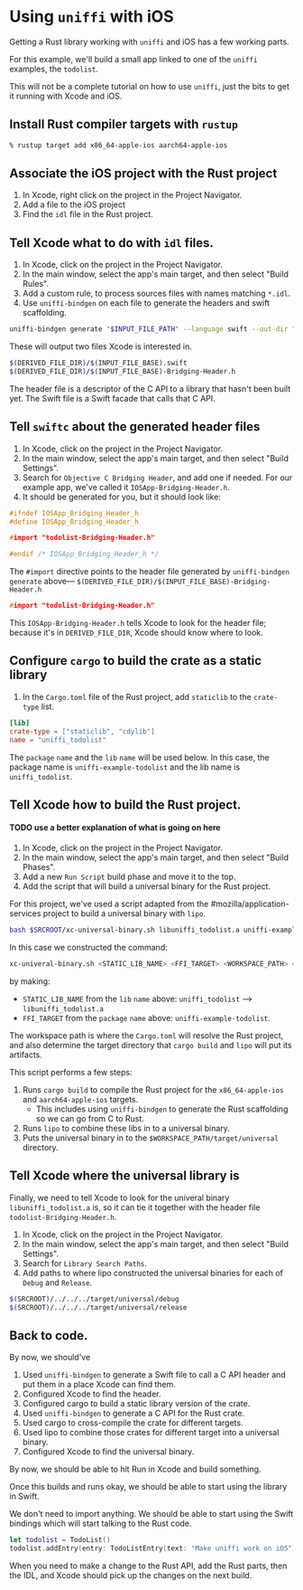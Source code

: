 # Using `uniffi` with iOS

Getting a Rust library working with `uniffi` and iOS has a few working parts.

For this example, we'll build a small app linked to one of the `uniffi` examples, the `todolist`.

This will not be a complete tutorial on how to use `uniffi`, just the bits to get it running with Xcode and iOS.

## Install Rust compiler targets with `rustup`

```sh
% rustup target add x86_64-apple-ios aarch64-apple-ios
```

## Associate the iOS project with the Rust project

1. In Xcode, right click on the project in the Project Navigator.
2. Add a file to the iOS project
3. Find the `idl` file in the Rust project.

## Tell Xcode what to do with `idl` files.

1. In Xcode, click on the project in the Project Navigator.
2. In the main window, select the app's main target, and then select "Build Rules".
3. Add a custom rule, to process sources files with names matching `*.idl`.
4. Use `uniffi-bindgen` on each file to generate the headers and swift scaffolding.

```sh
uniffi-bindgen generate "$INPUT_FILE_PATH" --language swift --out-dir "$DERIVED_FILE_DIR"
```

These will output two files Xcode is interested in.

```sh
$(DERIVED_FILE_DIR)/$(INPUT_FILE_BASE).swift
$(DERIVED_FILE_DIR)/$(INPUT_FILE_BASE)-Bridging-Header.h
```

The header file is a descriptor of the C API to a library that hasn't been built yet. The Swift file is a Swift facade that calls that C API.

## Tell `swiftc` about the generated header files

1. In Xcode, click on the project in the Project Navigator.
2. In the main window, select the app's main target, and then select "Build Settings".
3. Search for `Objective C Bridging Header`, and add one if needed. For our example app, we've called it `IOSApp-Bridging-Header.h`.
4. It should be generated for you, but it should look like:

```h
#ifndef IOSApp_Bridging_Header_h
#define IOSApp_Bridging_Header_h

#import "todolist-Bridging-Header.h"

#endif /* IOSApp_Bridging_Header_h */
```

The `#import` directive points to the header file generated by `uniffi-bindgen generate` above— `$(DERIVED_FILE_DIR)/$(INPUT_FILE_BASE)-Bridging-Header.h`

```h
#import "todolist-Bridging-Header.h"
```

This `IOSApp-Bridging-Header.h` tells Xcode to look for the header file; because it's in `DERIVED_FILE_DIR`, Xcode should know where to look.

## Configure `cargo` to build the crate as a static library

1. In the `Cargo.toml` file of the Rust project, add `staticlib` to the `crate-type` list.

```toml
[lib]
crate-type = ["staticlib", "cdylib"]
name = "uniffi_todolist"
```

The `package` `name` and the `lib` `name` will be used below. In this case, the package name is `uniffi-example-todolist` and the lib name is `uniffi_todolist`.

## Tell Xcode how to build the Rust project.

#### TODO use a better explanation of what is going on here

1. In Xcode, click on the project in the Project Navigator.
2. In the main window, select the app's main target, and then select "Build Phases".
3. Add a new `Run Script` build phase and move it to the top.
4. Add the script that will build a universal binary for the Rust project.

For this project, we've used a script adapted from the #mozilla/application-services project to build a universal binary with `lipo`.

```sh
bash $SRCROOT/xc-universal-binary.sh libuniffi_todolist.a uniffi-example-todolist $SRCROOT/../../../ $CONFIGURATION
```

In this case we constructed the command:

```sh
xc-univeral-binary.sh <STATIC_LIB_NAME> <FFI_TARGET> <WORKSPACE_PATH> <BUILD_CONFIGURATION>"
```

by making:

 * `STATIC_LIB_NAME` from the `lib` `name` above: `uniffi_todolist` --> `libuniffi_todolist.a`
 * `FFI_TARGET` from the `package` `name` above: `uniffi-example-todolist`.

The workspace path is where the `Cargo.toml` will resolve the Rust project, and also determine the target directory that `cargo build` and `lipo` will put its artifacts.

This script performs a few steps:

1. Runs `cargo build` to compile the Rust project for the `x86_64-apple-ios` and `aarch64-apple-ios` targets.
    * This includes using `uniffi-bindgen` to generate the Rust scaffolding so we can go from C to Rust.
2. Runs `lipo` to combine these libs in to a universal binary.
3. Puts the universal binary in to the `$WORKSPACE_PATH/target/universal` directory.

## Tell Xcode where the universal library is

Finally, we need to tell Xcode to look for the univeral binary `libuniffi_todolist.a` is, so it can tie it together with the header file `todolist-Bridging-Header.h`.

1. In Xcode, click on the project in the Project Navigator.
2. In the main window, select the app's main target, and then select "Build Settings".
3. Search for `Library Search Paths`.
4. Add paths to where lipo constructed the universal binaries for each of `Debug` and `Release`.

```sh
$(SRCROOT)/../../../target/universal/debug
$(SRCROOT)/../../../target/universal/release
```

## Back to code.

By now, we should've 

1. Used `uniffi-bindgen` to generate a Swift file to call a C API header and put them in a place Xcode can find them.
2. Configured Xcode to find the header.
3. Configured cargo to build a static library version of the crate.
4. Used `uniffi-bindgen` to generate a C API for the Rust crate.
5. Used cargo to cross-compile the crate for different targets.
6. Used lipo to combine those crates for different target into a universal binary.
7. Configured Xcode to find the universal binary.

By now, we should be able to hit Run in Xcode and build something.

Once this builds and runs okay, we should be able to start using the library in Swift.

We don't need to import anything. We should be able to start using the Swift bindings which will start talking to the Rust code.

```swift
let todolist = TodoList()
todolist.addEntry(entry: TodoListEntry(text: "Make uniffi work on iOS"))
```

When you need to make a change to the Rust API, add the Rust parts, then the IDL, and Xcode should pick up the changes on the next build.
